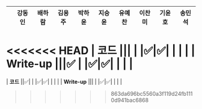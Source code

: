 |              | 강동인 | 배하람 | 김용주 | 박하윤 | 지승윤 | 유예찬 | 이찬미 | 기윤호 | 송민석
| ------------ | ------ | ------ | ------ | ------ | ------ | ------------ | ------------ | ------------ | ------------ |
<<<<<<< HEAD
| **코드**     |||  |        |:white_check_mark:|:white_check_mark:|  |  |  |
| **Write-up** |||:white_check_mark:  |        |:white_check_mark:|:white_check_mark:|  |  | |
=======
| **코드**     ||:white_check_mark:|  |        |:white_check_mark:|:white_check_mark:|  |  |  |
| **Write-up** |||  |        |:white_check_mark:|:white_check_mark:|  |  | |
>>>>>>> 863da696bc5560a3f119d24fb1110d941bac6868
